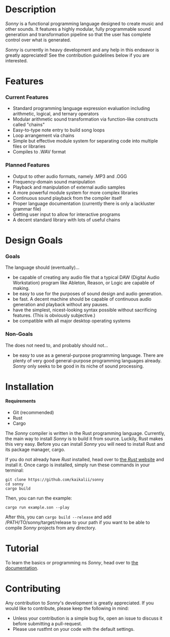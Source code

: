 # Description

*Sonny* is a functional programming language designed to create music and other sounds. It features a highly modular, fully programmable sound generation and transformation pipeline so that the user has complete control over what is generated.

*Sonny* is currently in heavy development and any help in this endeavor is greatly appreciated! See the contribution guidelines below if you are interested.

# Features

### Current Features

* Standard programming language expression evaluation including arithmetic, logical, and ternary operators
* Modular arithmetic sound transformation via function-like constructs called "chains"
* Easy-to-type note entry to build song loops
* Loop arrangement via chains
* Simple but effective module system for separating code into multiple files or libraries
* Compiles to .WAV format

### Planned Features

* Output to other audio formats, namely .MP3 and .OGG
* Frequency-domain sound manipulation
* Playback and manipulation of external audio samples
* A more powerful module system for more complex libraries
* Continuous sound playback from the compiler itself
* Proper language documentation (currently there is only a lackluster grammar file)
* Getting user input to allow for interactive programs
* A decent standard library with lots of useful chains

# Design Goals

### Goals

The language should (eventually)...

* be capable of creating any audio file that a typical DAW (Digital Audio Workstation) program like Ableton, Reason, or Logic are capable of making.
* be easy to use for the purposes of sound design and audio generation.
* be fast. A decent machine should be capable of continuous audio generation and playback without any pauses.
* have the simplest, nicest-looking syntax possible without sacrificing features. (This is obviously subjective.)
* be compatible with all major desktop operating systems

### Non-Goals

The does not need to, and probably should not...

* be easy to use as a general-purpose programming language. There are plenty of very good general-purpose programming languages already. *Sonny* only seeks to be good in its niche of sound processing.

# Installation

#### Requirements

* Git (recommended)
* Rust
* Cargo

The *Sonny* compiler is written in the Rust programming language. Currently, the main way to install *Sonny* is to build it from source. Luckily, Rust makes this very easy. Before you can install *Sonny* you will need to install Rust and its package manager, cargo.

If you do not already have *Rust* installed, head over to [the *Rust* website](https://www.rust-lang.org/) and install it. Once cargo is installed, simply run these commands in your terminal:
```
git clone https://github.com/kaikalii/sonny
cd sonny
cargo build
```
Then, you can run the example:
```
cargo run example.son --play
```
After this, you can `cargo build --release` and add /PATH/TO/sonny/target/release to your path if you want to be able to compile *Sonny* projects from any directory.

# Tutorial

To learn the basics or programming ns *Sonny*, head over to [the documentation](https://kaikalii.github.io/sonny/).

# Contributing

Any contribution to *Sonny*'s development is greatly appreciated. If you would like to contribute, please keep the following in mind:

* Unless your contribution is a simple bug fix, open an issue to discuss it before submitting a pull-request.
* Please use rustfmt on your code with the default settings.
